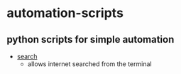 # automation-scripts
## python scripts for simple automation
- [search]()
  - allows internet searched from the terminal
